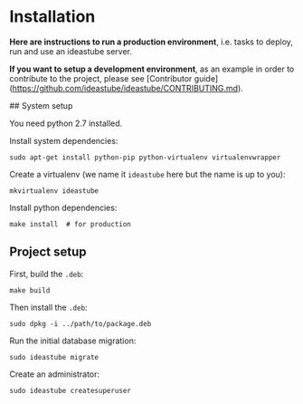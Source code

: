 # Installation

**Here are instructions to run a production environment**, i.e. tasks to
deploy, run and use an ideastube server.

**If you want to setup a development environment**, as an example in order to
contribute to the project, please see [Contributor guide]
(https://github.com/ideastube/ideastube/CONTRIBUTING.md).


## System setup

You need python 2.7 installed.

Install system dependencies:

    sudo apt-get install python-pip python-virtualenv virtualenvwrapper

Create a virtualenv (we name it `ideastube` here but the name is up to you):

    mkvirtualenv ideastube

Install python dependencies:

    make install  # for production


## Project setup

First, build the `.deb`:

    make build

Then install the `.deb`:

    sudo dpkg -i ../path/to/package.deb

Run the initial database migration:

    sudo ideastube migrate

Create an administrator:

    sudo ideastube createsuperuser
